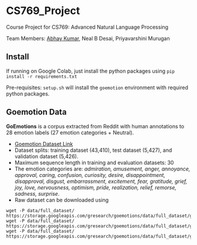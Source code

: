 # CS769_Project
Course Project for CS769: Advanced Natural Language Processing

Team Members: [Abhay Kumar](https://abhayk1201.github.io/), Neal B Desai, Priyavarshini Murugan

## Install
If running on Google Colab, just install the python packages using
`pip install -r requirements.txt`

Pre-requisites: 
`setup.sh` will install the `goemotion` environment with required python packages.



## Goemotion Data
**GoEmotions** is a corpus extracted from Reddit with human annotations to 28 emotion labels (27 emotion categories + Neutral). 
* [Goemotion Dataset Link](https://github.com/google-research/google-research/tree/master/goemotions/data)
* Dataset splits: training dataset (43,410), test dataset (5,427), and validation dataset (5,426).
* Maximum sequence length in training and evaluation datasets: 30
* The emotion categories are: _admiration, amusement, anger, annoyance, approval,
caring, confusion, curiosity, desire, disappointment, disapproval, disgust,
embarrassment, excitement, fear, gratitude, grief, joy, love, nervousness,
optimism, pride, realization, relief, remorse, sadness, surprise_.
* Raw dataset can be downloaded using
```
wget -P data/full_dataset/ https://storage.googleapis.com/gresearch/goemotions/data/full_dataset/goemotions_1.csv
wget -P data/full_dataset/ https://storage.googleapis.com/gresearch/goemotions/data/full_dataset/goemotions_2.csv
wget -P data/full_dataset/ https://storage.googleapis.com/gresearch/goemotions/data/full_dataset/goemotions_3.csv
```

